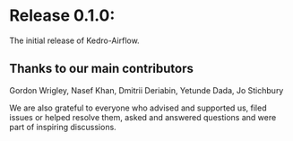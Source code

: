 # Release 0.1.0:

The initial release of Kedro-Airflow.

## Thanks to our main contributors

Gordon Wrigley, Nasef Khan, Dmitrii Deriabin, Yetunde Dada, Jo Stichbury

We are also grateful to everyone who advised and supported us, filed issues or helped resolve them, asked and answered questions and were part of inspiring discussions.
